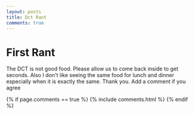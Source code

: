 ```yaml
---
layout: posts
title: Dct Rant
comments: true
---
```




# First Rant


The DCT is not good food. Please allow us to come back inside to get seconds. Also I don't like seeing the same food for lunch and dinner especially when it is exactly the same. Thank you. Add a comment if you agree

{% if page.comments == true %}
  {% include comments.html %}
{% endif %}